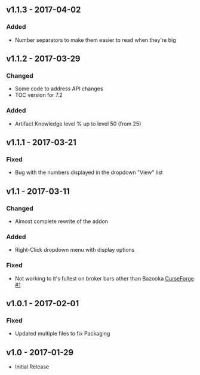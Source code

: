 ## v1.1.3 - 2017-04-02
### Added
- Number separators to make them easier to read when they're big

## v1.1.2 - 2017-03-29
### Changed
- Some code to address API changes
- TOC version for 7.2
### Added
- Artifact Knowledge level % up to level 50 (from 25)

## v1.1.1 - 2017-03-21
### Fixed
- Bug with the numbers displayed in the dropdown "View" list

## v1.1 - 2017-03-11
### Changed
- Almost complete rewrite of the addon
### Added
- Right-Click dropdown menu with display options
### Fixed
- Not working to it's fullest on broker bars other than Bazooka [CurseForge #1](https://wow.curseforge.com/projects/m4x-artifactbroker/issues/1)

## v1.0.1 - 2017-02-01
### Fixed
- Updated multiple files to fix Packaging

## v1.0 - 2017-01-29
- Initial Release
